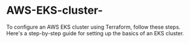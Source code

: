 # AWS-EKS-cluster-
To configure an AWS EKS cluster using Terraform, follow these steps. Here's a step-by-step guide for setting up the basics of an EKS cluster.
